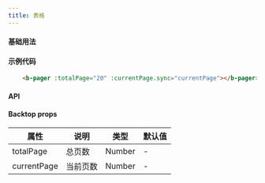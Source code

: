 ```yaml
---
title: 表格
---
```


#### 基础用法

<ClientOnly>
  <table-demos></table-demos>
</ClientOnly>


#### 示例代码
```html
    <b-pager :totalPage="20" :currentPage.sync="currentPage"></b-pager>
```

#### API
#### Backtop props
属性| 说明 | 类型 | 默认值
---|---|---|---
totalPage | 总页数 | Number  | -
currentPage	 | 当前页数 | Number  | -







